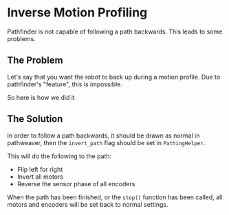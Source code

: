 # Inverse Motion Profiling
Pathfinder is not capable of following a path backwards. This leads to some problems.

## The Problem
Let's say that you want the robot to back up during a motion profile. Due to pathfinder's "feature", this is impossible. 

So here is how we did it

## The Solution
In order to follow a path backwards, it should be drawn as normal in pathweaver, then the `invert_path` flag should be set in `PathingHelper`.

This will do the following to the path:
 - Flip left for right
 - Invert all motors
 - Reverse the sensor phase of all encoders

When the path has been finished, or the `stop()` function has been called, all motors and encoders will be set back to normal settings.